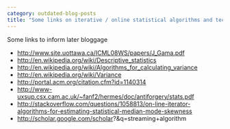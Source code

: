 ```yaml
---
category: outdated-blog-posts
title: "Some links on iterative / online statistical algorithms and techniques"
---
```


Some links to inform later bloggage

-   <http://www.site.uottawa.ca/ICML08WS/papers/J_Gama.pdf>
-   <http://en.wikipedia.org/wiki/Descriptive_statistics>
-   <http://en.wikipedia.org/wiki/Algorithms_for_calculating_variance>
-   <http://en.wikipedia.org/wiki/Variance>
-   <http://portal.acm.org/citation.cfm?id=1140314>
-   <http://www-uxsup.csx.cam.ac.uk/~fanf2/hermes/doc/antiforgery/stats.pdf>
-   <http://stackoverflow.com/questions/1058813/on-line-iterator-algorithms-for-estimating-statistical-median-mode-skewness>
-   <http://scholar.google.com/scholar>?&q=streaming+algorithm

